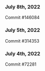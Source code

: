 ### July 8th, 2022

Commit #146084

### July 5th, 2022

Commit #314353


### July 4th, 2022

Commit #72281

